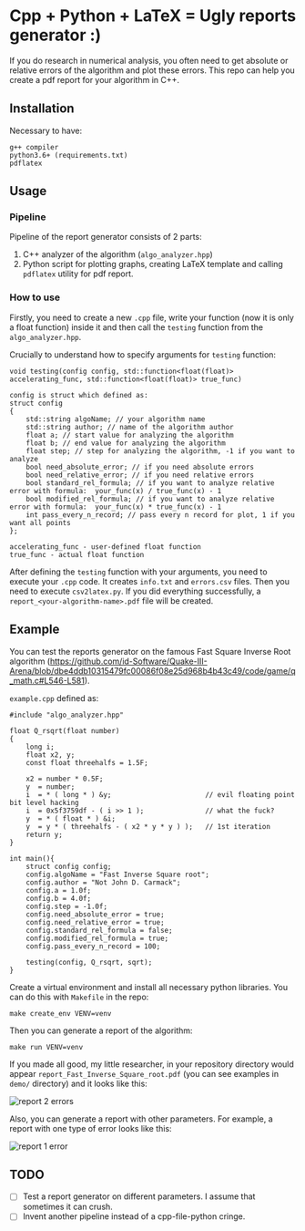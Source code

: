 # Cpp + Python + LaTeX = Ugly reports generator :)

If you do research in numerical analysis, you often need to get absolute or relative errors of the algorithm and plot these errors. This repo can help you create a pdf report for your algorithm in C++.

## Installation
Necessary to have:
```
g++ compiler
python3.6+ (requirements.txt)
pdflatex
```
## Usage
### Pipeline
Pipeline of the report generator consists of 2 parts:
1. C++ analyzer of the algorithm (```algo_analyzer.hpp```)
2. Python script for plotting graphs, creating LaTeX template and calling ```pdflatex``` utility for pdf report.
### How to use
Firstly, you need to create a new ```.cpp``` file, write your function (now it is only a float function) inside it and then call the ```testing``` function from the ```algo_analyzer.hpp```.

Crucially to understand how to specify arguments for ```testing``` function:

```
void testing(config config, std::function<float(float)> accelerating_func, std::function<float(float)> true_func)

config is struct which defined as:
struct config
{
    std::string algoName; // your algorithm name 
    std::string author; // name of the algorithm author
    float a; // start value for analyzing the algorithm
    float b; // end value for analyzing the algorithm
    float step; // step for analyzing the algorithm, -1 if you want to analyze
    bool need_absolute_error; // if you need absolute errors
    bool need_relative_error; // if you need relative errors
    bool standard_rel_formula; // if you want to analyze relative error with formula:  your_func(x) / true_func(x) - 1
    bool modified_rel_formula; // if you want to analyze relative error with formula:  your_func(x) * true_func(x) - 1
    int pass_every_n_record; // pass every n record for plot, 1 if you want all points
};

accelerating_func - user-defined float function
true_func - actual float function
```
After defining the ```testing``` function with your arguments, you need to execute your ```.cpp``` code. It creates ```info.txt``` and ```errors.csv``` files. Then you need to execute ```csv2latex.py```. If you did everything successfully, a ```report_<your-algorithm-name>.pdf``` file will be created.

## Example 
You can test the reports generator on the famous Fast Square Inverse Root algorithm (https://github.com/id-Software/Quake-III-Arena/blob/dbe4ddb10315479fc00086f08e25d968b4b43c49/code/game/q_math.c#L546-L581).

```example.cpp``` defined as:
```
#include "algo_analyzer.hpp"

float Q_rsqrt(float number)
{
	long i;
	float x2, y;
	const float threehalfs = 1.5F;

	x2 = number * 0.5F;
	y  = number;
	i  = * ( long * ) &y;						// evil floating point bit level hacking
	i  = 0x5f3759df - ( i >> 1 );               // what the fuck?
	y  = * ( float * ) &i;
	y  = y * ( threehalfs - ( x2 * y * y ) );   // 1st iteration
    return y;
}

int main(){
    struct config config;
    config.algoName = "Fast Inverse Square root";
    config.author = "Not John D. Carmack";
    config.a = 1.0f;
    config.b = 4.0f;
    config.step = -1.0f;
    config.need_absolute_error = true;
    config.need_relative_error = true;
    config.standard_rel_formula = false;
    config.modified_rel_formula = true;
    config.pass_every_n_record = 100;

    testing(config, Q_rsqrt, sqrt);
}
```

Create a virtual environment and install all necessary python libraries. You can do this with ```Makefile``` in the repo:

```
make create_env VENV=venv
```
Then you can generate a report of the algorithm:
```
make run VENV=venv
```

If you made all good, my little researcher, in your repository directory would appear ```report_Fast_Inverse_Square_root.pdf``` (you can see examples in ```demo/``` directory) and it looks like this:

![report 2 errors](demo/report2errors.png)

Also, you can generate a report with other parameters. For example, a report with one type of error looks like this:

![report 1 error](demo/report1error.png)

## TODO
- [ ] Test a report generator on different parameters. I assume that sometimes it can crush.
- [ ] Invent another pipeline instead of a cpp-file-python cringe. 
